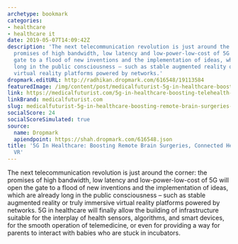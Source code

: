 ```yaml
---
archetype: bookmark
categories:
- healthcare
- healthcare it
date: 2019-05-07T14:09:42Z
description: 'The next telecommunication revolution is just around the corner: the
  promises of high bandwidth, low latency and low-power-low-cost of 5G will open the
  gate to a flood of new inventions and the implementation of ideas, which are already
  long in the public consciousness – such as stable augmented reality or truly immersive
  virtual reality platforms powered by networks.'
dropmark.editURL: http://radhikan.dropmark.com/616548/19113584
featuredImage: /img/content/post/medicalfuturist-5g-in-healthcare-boosting-remote-brain-surgeries-connected-health-or-medical-vr.jpg
link: https://medicalfuturist.com/5g-in-healthcare-boosting-telehealth-vr-connected-health
linkBrand: medicalfuturist.com
slug: medicalfuturist-5g-in-healthcare-boosting-remote-brain-surgeries-connected-health-or-medical-vr
socialScore: 24
socialScoreSimulated: true
source:
  name: Dropmark
  apiendpoint: https://shah.dropmark.com/616548.json
title: '5G In Healthcare: Boosting Remote Brain Surgeries, Connected Health, Or Medical
  VR'
---
```

The next telecommunication revolution is just around the corner: the promises of high bandwidth, low latency and low-power-low-cost of 5G will open the gate to a flood of new inventions and the implementation of ideas, which are already long in the public consciousness – such as stable augmented reality or truly immersive virtual reality platforms powered by networks. 5G in healthcare will finally allow the building of infrastructure suitable for the interplay of health sensors, algorithms, and smart devices, for the smooth operation of telemedicine, or even for providing a way for parents to interact with babies who are stuck in incubators.

